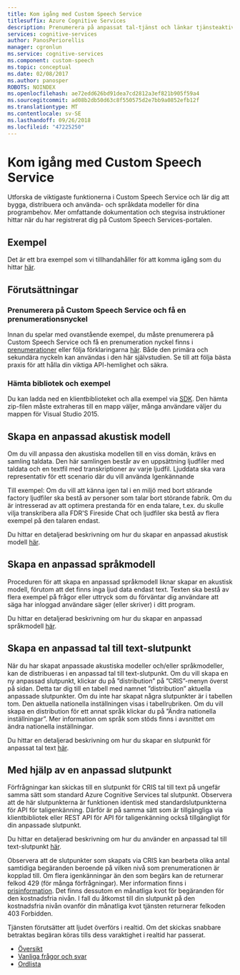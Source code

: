```yaml
---
title: Kom igång med Custom Speech Service
titlesuffix: Azure Cognitive Services
description: Prenumerera på anpassat tal-tjänst och länkar tjänsteaktiviteter till en Azure-prenumeration du tränar en modell och gör en distribution.
services: cognitive-services
author: PanosPeriorellis
manager: cgronlun
ms.service: cognitive-services
ms.component: custom-speech
ms.topic: conceptual
ms.date: 02/08/2017
ms.author: panosper
ROBOTS: NOINDEX
ms.openlocfilehash: ae72edd626bd91dea7cd2812a3ef821b905f59a4
ms.sourcegitcommit: ad08b2db50d63c8f550575d2e7bb9a0852efb12f
ms.translationtype: MT
ms.contentlocale: sv-SE
ms.lasthandoff: 09/26/2018
ms.locfileid: "47225250"
---
```

# <a name="get-started-with-custom-speech-service"></a>Kom igång med Custom Speech Service

Utforska de viktigaste funktionerna i Custom Speech Service och lär dig att bygga, distribuera och använda- och språkdata modeller för dina programbehov. Mer omfattande dokumentation och stegvisa instruktioner hittar när du har registrerat dig på Custom Speech Services-portalen.

## <a name="samples"></a>Exempel  
Det är ett bra exempel som vi tillhandahåller för att komma igång som du hittar [här](https://github.com/Microsoft/Cognitive-Custom-Speech-Service).

## <a name="prerequisites"></a>Förutsättningar  

### <a name="subscribe-to-custom-speech-service-and-get-a-subscription-key"></a>Prenumerera på Custom Speech Service och få en prenumerationsnyckel
Innan du spelar med ovanstående exempel, du måste prenumerera på Custom Speech Service och få en prenumeration nyckel finns i [prenumerationer](https://portal.azure.com/#create/Microsoft.CognitiveServices/apitype/CustomSpeech) eller följa förklaringarna [här](CustomSpeech-How-to-Topics/cognitive-services-custom-speech-subscribe.md). Både den primära och sekundära nyckeln kan användas i den här självstudien. Se till att följa bästa praxis för att hålla din viktiga API-hemlighet och säkra.

### <a name="get-the-client-library-and-example"></a>Hämta bibliotek och exempel
Du kan ladda ned en klientbiblioteket och alla exempel via [SDK](https://www.microsoft.com/cognitive-services/en-us/SDK-Sample?api=bing%20speech&category=sdk). Den hämta zip-filen måste extraheras till en mapp väljer, många användare väljer du mappen för Visual Studio 2015.

## <a name="creating-a-custom-acoustic-model"></a>Skapa en anpassad akustisk modell
Om du vill anpassa den akustiska modellen till en viss domän, krävs en samling taldata. Den här samlingen består av en uppsättning ljudfiler med taldata och en textfil med transkriptioner av varje ljudfil. Ljuddata ska vara representativ för ett scenario där du vill använda Igenkännande

Till exempel: Om du vill att känna igen tal i en miljö med bort störande factory ljudfiler ska bestå av personer som talar bort störande fabrik.
Om du är intresserad av att optimera prestanda för en enda talare, t.ex. du skulle vilja transkribera alla FDR'S Fireside Chat och ljudfiler ska bestå av flera exempel på den talaren endast.

Du hittar en detaljerad beskrivning om hur du skapar en anpassad akustisk modell [här](CustomSpeech-How-to-Topics/cognitive-services-custom-speech-create-acoustic-model.md).

## <a name="creating-a-custom-language-model"></a>Skapa en anpassad språkmodell
Proceduren för att skapa en anpassad språkmodell liknar skapar en akustisk modell, förutom att det finns inga ljud data endast text. Texten ska bestå av flera exempel på frågor eller uttryck som du förväntar dig användare att säga har inloggad användare säger (eller skriver) i ditt program.

Du hittar en detaljerad beskrivning om hur du skapar en anpassad språkmodell [här](CustomSpeech-How-to-Topics/cognitive-services-custom-speech-create-language-model.md).

## <a name="creating-a-custom-speech-to-text-endpoint"></a>Skapa en anpassad tal till text-slutpunkt
När du har skapat anpassade akustiska modeller och/eller språkmodeller, kan de distribueras i en anpassad tal till text-slutpunkt. Om du vill skapa en ny anpassad slutpunkt, klickar du på ”distribution” på ”CRIS”-menyn överst på sidan. Detta tar dig till en tabell med namnet ”distribution” aktuella anpassade slutpunkter. Om du inte har skapat några slutpunkter är i tabellen tom. Den aktuella nationella inställningen visas i tabellrubriken. Om du vill skapa en distribution för ett annat språk klickar du på ”Ändra nationella inställningar”. Mer information om språk som stöds finns i avsnittet om ändra nationella inställningar.

Du hittar en detaljerad beskrivning om hur du skapar en slutpunkt för anpassat tal text [här](CustomSpeech-How-to-Topics/cognitive-services-custom-speech-create-endpoint.md).

## <a name="using-a-custom-speech-endpoint"></a>Med hjälp av en anpassad slutpunkt
Förfrågningar kan skickas till en slutpunkt för CRIS tal till text på ungefär samma sätt som standard Azure Cognitive Services tal slutpunkt. Observera att de här slutpunkterna är funktionen identisk med standardslutpunkterna för API för taligenkänning. Därför är på samma sätt som är tillgängliga via klientbibliotek eller REST API för API för taligenkänning också tillgängligt för din anpassade slutpunkt.

Du hittar en detaljerad beskrivning om hur du använder en anpassad tal till text-slutpunkt [här](CustomSpeech-How-to-Topics/cognitive-services-custom-speech-use-endpoint.md).


Observera att de slutpunkter som skapats via CRIS kan bearbeta olika antal samtidiga begäranden beroende på vilken nivå som prenumerationen är kopplad till. Om flera igenkänningar än den som begärs kan de returnerar felkod 429 (för många förfrågningar). Mer information finns i [prisinformation](https://www.microsoft.com/cognitive-services/en-us/pricing). Det finns dessutom en månatliga kvot för begäranden för den kostnadsfria nivån. I fall du åtkomst till din slutpunkt på den kostnadsfria nivån ovanför din månatliga kvot tjänsten returnerar felkoden 403 Forbidden.

Tjänsten förutsätter att ljudet överförs i realtid. Om det skickas snabbare betraktas begäran köras tills dess varaktighet i realtid har passerat.

* [Översikt](cognitive-services-custom-speech-home.md)
* [Vanliga frågor och svar](cognitive-services-custom-speech-faq.md)
* [Ordlista](cognitive-services-custom-speech-glossary.md)
